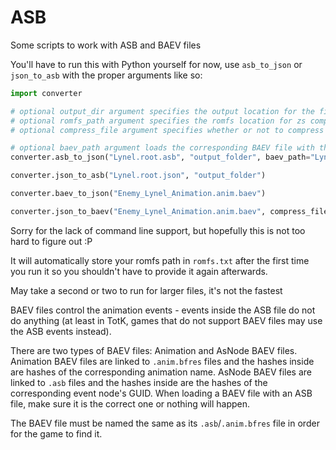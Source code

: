 # ASB

Some scripts to work with ASB and BAEV files

You'll have to run this with Python yourself for now, use `asb_to_json` or `json_to_asb` with the proper arguments like so:

```py
import converter

# optional output_dir argument specifies the output location for the file
# optional romfs_path argument specifies the romfs location for zs compression/decompression
# optional compress_file argument specifies whether or not to compress the file with zstd

# optional baev_path argument loads the corresponding BAEV file with the ASB
converter.asb_to_json("Lynel.root.asb", "output_folder", baev_path="Lynel.root.baev")

converter.json_to_asb("Lynel.root.json", "output_folder")

converter.baev_to_json("Enemy_Lynel_Animation.anim.baev")

converter.json_to_baev("Enemy_Lynel_Animation.anim.baev", compress_file=True)
```

Sorry for the lack of command line support, but hopefully this is not too hard to figure out :P

It will automatically store your romfs path in `romfs.txt` after the first time you run it so you shouldn't have to provide it again afterwards.

May take a second or two to run for larger files, it's not the fastest

BAEV files control the animation events - events inside the ASB file do not do anything (at least in TotK, games that do not support BAEV files may use the ASB events instead).

There are two types of BAEV files: Animation and AsNode BAEV files. Animation BAEV files are linked to `.anim.bfres` files and the hashes inside are hashes of the corresponding animation name. AsNode BAEV files are linked to `.asb` files and the hashes inside are the hashes of the corresponding event node's GUID. When loading a BAEV file with an ASB file, make sure it is the correct one or nothing will happen.

The BAEV file must be named the same as its `.asb`/`.anim.bfres` file in order for the game to find it.